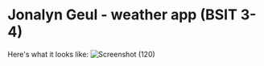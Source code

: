 # Jonalyn Geul - weather app (BSIT 3-4)

Here's what it looks like:
![Screenshot (120)](https://user-images.githubusercontent.com/92195916/209091311-bcc6b714-42a5-4ebe-b252-109914d37139.png)
